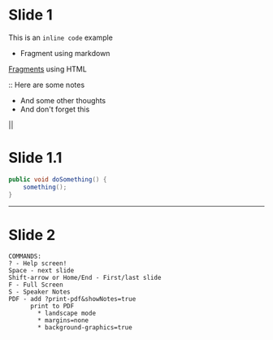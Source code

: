 <!-- Use HTML comment for comments -->
# Slide 1
This is an `inline code` example

* Fragment using markdown <!-- .element: class="fragment" style="color: green" -->

[Fragments](https://github.com/hakimel/reveal.js#fragments)
<span class="fragment highlight-green">using </span>
<span class="fragment grow">HTML</span>

<!-- Add notes with a line starting with :: or Note: or Notes: -->
:: Here are some notes
* And some other thoughts
* And don't forget this

<!-- Section down can be \/ or || -->
||

# Slide 1.1
```java
public void doSomething() {
	something();
}
```

<!-- New Section can be --- or === -->
---
# Slide 2

```
COMMANDS:
? - Help screen!
Space - next slide
Shift-arrow or Home/End - First/last slide
F - Full Screen
S - Speaker Notes
PDF - add ?print-pdf&showNotes=true
      print to PDF
        * landscape mode
        * margins=none
        * background-graphics=true
```
